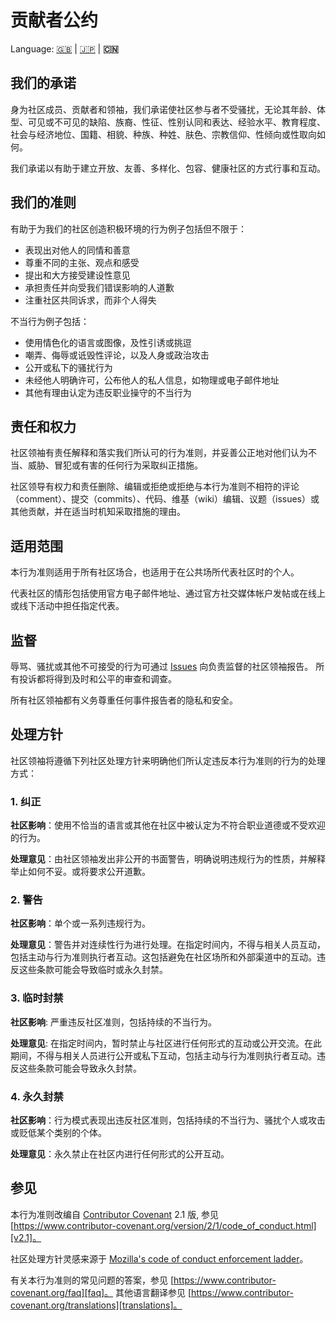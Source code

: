 # 贡献者公约

Language: [🇬🇧](./CODE_OF_CONDUCT.md) | [🇯🇵](./CODE_OF_CONDUCT.ja.md) | **🇨🇳**

## 我们的承诺

身为社区成员、贡献者和领袖，我们承诺使社区参与者不受骚扰，无论其年龄、体型、可见或不可见的缺陷、族裔、性征、性别认同和表达、经验水平、教育程度、社会与经济地位、国籍、相貌、种族、种姓、肤色、宗教信仰、性倾向或性取向如何。

我们承诺以有助于建立开放、友善、多样化、包容、健康社区的方式行事和互动。

## 我们的准则

有助于为我们的社区创造积极环境的行为例子包括但不限于：

- 表现出对他人的同情和善意
- 尊重不同的主张、观点和感受
- 提出和大方接受建设性意见
- 承担责任并向受我们错误影响的人道歉
- 注重社区共同诉求，而非个人得失

不当行为例子包括：

- 使用情色化的语言或图像，及性引诱或挑逗
- 嘲弄、侮辱或诋毁性评论，以及人身或政治攻击
- 公开或私下的骚扰行为
- 未经他人明确许可，公布他人的私人信息，如物理或电子邮件地址
- 其他有理由认定为违反职业操守的不当行为

## 责任和权力

社区领袖有责任解释和落实我们所认可的行为准则，并妥善公正地对他们认为不当、威胁、冒犯或有害的任何行为采取纠正措施。

社区领导有权力和责任删除、编辑或拒绝或拒绝与本行为准则不相符的评论（comment）、提交（commits）、代码、维基（wiki）编辑、议题（issues）或其他贡献，并在适当时机知采取措施的理由。

## 适用范围

本行为准则适用于所有社区场合，也适用于在公共场所代表社区时的个人。

代表社区的情形包括使用官方电子邮件地址、通过官方社交媒体帐户发帖或在线上或线下活动中担任指定代表。

## 监督

辱骂、骚扰或其他不可接受的行为可通过 [Issues](https://github.com/kurone-kito/amebient/issues) 向负责监督的社区领袖报告。
所有投诉都将得到及时和公平的审查和调查。

所有社区领袖都有义务尊重任何事件报告者的隐私和安全。

## 处理方针

社区领袖将遵循下列社区处理方针来明确他们所认定违反本行为准则的行为的处理方式：

### 1. 纠正

**社区影响**：使用不恰当的语言或其他在社区中被认定为不符合职业道德或不受欢迎的行为。

**处理意见**：由社区领袖发出非公开的书面警告，明确说明违规行为的性质，并解释举止如何不妥。或将要求公开道歉。

### 2. 警告

**社区影响**：单个或一系列违规行为。

**处理意见**：警告并对连续性行为进行处理。在指定时间内，不得与相关人员互动，包括主动与行为准则执行者互动。这包括避免在社区场所和外部渠道中的互动。违反这些条款可能会导致临时或永久封禁。

### 3. 临时封禁

**社区影响**: 严重违反社区准则，包括持续的不当行为。

**处理意见**: 在指定时间内，暂时禁止与社区进行任何形式的互动或公开交流。在此期间，不得与相关人员进行公开或私下互动，包括主动与行为准则执行者互动。违反这些条款可能会导致永久封禁。

### 4. 永久封禁

**社区影响**：行为模式表现出违反社区准则，包括持续的不当行为、骚扰个人或攻击或贬低某个类别的个体。

**处理意见**：永久禁止在社区内进行任何形式的公开互动。

## 参见

本行为准则改编自 [Contributor Covenant][homepage] 2.1 版, 参见 [https://www.contributor-covenant.org/version/2/1/code_of_conduct.html][v2.1]。

社区处理方针灵感来源于 [Mozilla's code of conduct enforcement ladder][mozilla coc]。

有关本行为准则的常见问题的答案，参见 [https://www.contributor-covenant.org/faq][faq]。
其他语言翻译参见 [https://www.contributor-covenant.org/translations][translations]。

[homepage]: https://www.contributor-covenant.org
[v2.1]: https://www.contributor-covenant.org/version/2/1/code_of_conduct.html
[mozilla coc]: https://github.com/mozilla/diversity
[faq]: https://www.contributor-covenant.org/faq
[translations]: https://www.contributor-covenant.org/translations
